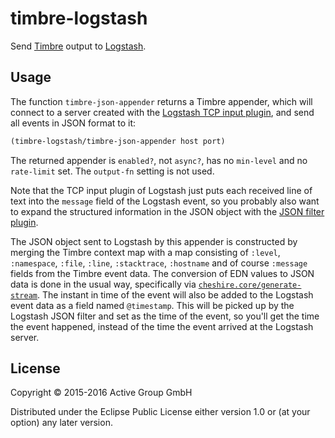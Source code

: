 # timbre-logstash

Send [Timbre](https://github.com/ptaoussanis/timbre) output to [Logstash](https://www.elastic.co/products/logstash).

## Usage

The function `timbre-json-appender` returns a Timbre appender, which
will connect to a server created with the [Logstash TCP input
plugin](https://www.elastic.co/guide/en/logstash/current/plugins-inputs-tcp.html),
and send all events in JSON format to it:

```clojure
(timbre-logstash/timbre-json-appender host port)
```

The returned appender is `enabled?`, not `async?`, has no `min-level`
and no `rate-limit` set. The `output-fn` setting is not used.

Note that the TCP input plugin of Logstash just puts each received line of text
into the `message` field of the Logstash event, so you probably also want
to expand the structured information in the JSON object with the [JSON
filter
plugin](https://www.elastic.co/guide/en/logstash/current/plugins-filters-json.html).

The JSON object sent to Logstash by this appender is constructed by
merging the Timbre context map with a map consisting of `:level`,
`:namespace`, `:file`, `:line`, `:stacktrace`, `:hostname` and of
course `:message` fields from the Timbre event data. The conversion of
EDN values to JSON data is done in the usual way, specifically via
[`cheshire.core/generate-stream`](https://github.com/dakrone/cheshire).
The instant in time of the event will also be added to the Logstash
event data as a field named `@timestamp`. This will be picked up by
the Logstash JSON filter and set as the time of the event, so you'll
get the time the event happened, instead of the time the event arrived
at the Logstash server.

## License

Copyright © 2015-2016 Active Group GmbH

Distributed under the Eclipse Public License either version 1.0 or (at
your option) any later version.
